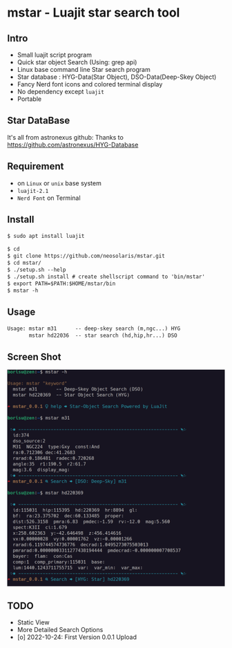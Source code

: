 # mstar - Luajit star search tool

## Intro

* Small luajit script program
* Quick star object Search (Using: grep api)
* Linux base command line Star search program
* Star database : HYG-Data(Star Object), DSO-Data(Deep-Skey Object)
* Fancy Nerd font icons and colored terminal display
* No dependency except `luajit`
* Portable

## Star DataBase
It's all from astronexus github: Thanks to  
<https://github.com/astronexus/HYG-Database>

## Requirement

* on `Linux` or `unix` base system
* `luajit-2.1`
* `Nerd Font` on Terminal

## Install

```console
$ sudo apt install luajit
```

```console
$ cd
$ git clone https://github.com/neosolaris/mstar.git
$ cd mstar/
$ ./setup.sh --help
$ ./setup.sh install # create shellscript command to 'bin/mstar'
$ export PATH=$PATH:$HOME/mstar/bin
$ mstar -h
```

## Usage

```console
Usage: mstar m31      -- deep-skey search (m,ngc...) HYG
       mstar hd22036  -- star search (hd,hip,hr...) DSO
```

## Screen Shot
![screenshot](img/screenshot.png)

## TODO

* Static View
* More Detailed Search Options
* [o] 2022-10-24: First Version 0.0.1 Upload
